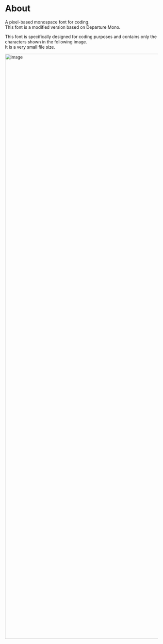 # About
A pixel-based monospace font for coding. <br>
This font is a modified version based on Departure Mono.

This font is specifically designed for coding purposes and contains only the characters shown in the following image. <br>
It is a very small file size.
<p>
<img width="1920" alt="image" src="https://github.com/user-attachments/assets/3007195e-220b-414d-96cb-b5766a3d11eb" />
</p>
